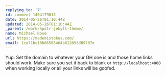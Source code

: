 ```yaml
---
replying_to: '7'
id: comment-1404179013
date: 2014-05-26T01:10:44Z
updated: 2014-05-26T01:10:44Z
_parent: /work/hpstr-jekyll-theme/
name: Michael Rose
url: https://mademistakes.com/
email: 1ce71bc10b86565464b612093d89707e
---
```


Yup. Set the domain to whatever your GH one is and those home links should
work. Make sure you set it back to blank or `http://localhost:4000` when working locally
or all your links will be goofed.
